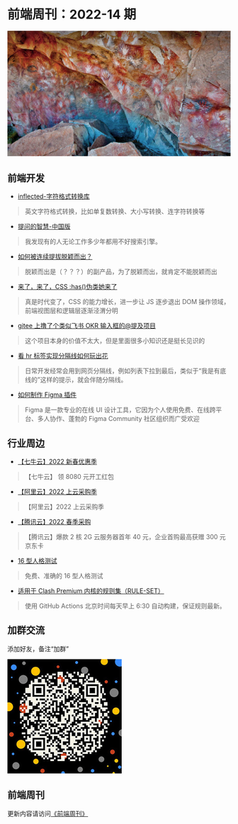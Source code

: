 # 前端周刊：2022-14 期

[![](/img/bing/20220809.jpg?imageView2/2/w/960)](https://cn.bing.com/search?q=洛斯马诺斯岩画)

## 前端开发

- [inflected-字符格式转换库](https://github.com/martinandert/inflected#readme)

> 英文字符格式转换，比如单复数转换、大小写转换、连字符转换等

- [提问的智慧-中国版](https://mp.weixin.qq.com/s/q461so9lWk4FKJGZ-p7Vcg)

> 我发现有的人无论工作多少年都用不好搜索引擎。

- [如何被连续提拔脱颖而出？](https://mp.weixin.qq.com/s/sc8r0eBmuSO0Xn9X8rBbVQ)

> 脱颖而出是（？？？）的副产品，为了脱颖而出，就肯定不能脱颖而出

- [来了，来了，CSS :has()伪类她来了](https://www.zhangxinxu.com/wordpress/2022/08/css-has-pseudo-class/)

> 真是时代变了，CSS 的能力增长，进一步让 JS 逐步退出 DOM 操作领域，前端视图层和逻辑层逐渐泾渭分明

- [gitee 上撸了个类似飞书 OKR 输入框的@提及项目](https://www.zhangxinxu.com/wordpress/2022/08/gitee-feishu-okr-at-mention/)

> 这个项目本身的价值不太大，但是里面很多小知识还是挺长见识的

- [看 hr 标签实现分隔线如何玩出花](https://www.zhangxinxu.com/wordpress/2021/05/css-html-hr/)

> 日常开发经常会用到网页分隔线，例如列表下拉到最后，类似于“我是有底线的”这样的提示，就会伴随分隔线。

- [如何制作 Figma 插件](https://imnerd.org/how-to-build-figma-plugin.html)

> Figma 是一款专业的在线 UI 设计工具，它因为个人使用免费、在线跨平台、多人协作、蓬勃的 Figma Community 社区组织而广受欢迎

## 行业周边

- [【七牛云】2022 新春优惠季](https://s.qiniu.com/mIzQNn)

> 【七牛云】 领 8080 元开工红包

- [【阿里云】2022 上云采购季](https://www.aliyun.com/minisite/goods?taskPkg=2022cgj&pkgSid=290788&userCode=y31qmczl)

> 【阿里云】2022 上云采购季

- [【腾讯云】2022 春季采购](https://curl.qcloud.com/qBTP1dai)

> 【腾讯云】爆款 2 核 2G 云服务器首年 40 元，企业首购最高获赠 300 元京东卡

- [16 型人格测试](https://www.16personalities.com/ch/%E4%BA%BA%E6%A0%BC%E6%B5%8B%E8%AF%95)

> 免费、准确的 16 型人格测试

- [适用于 Clash Premium 内核的规则集（RULE-SET）](https://github.com/Loyalsoldier/clash-rules)

> 使用 GitHub Actions 北京时间每天早上 6:30 自动构建，保证规则最新。

## 加群交流

添加好友，备注“加群”

![refned_x](/img/a/refined-x.jpg)

## 前端周刊

更新内容请访问[《前端周刊》](https://frontend-weekly.com/)
